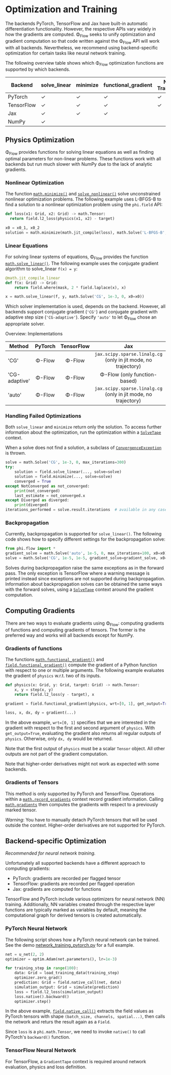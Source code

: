 # Optimization and Training
The backends PyTorch, TensorFlow and Jax have built-in automatic differentiation functionality.
However, the respective APIs vary widely in how the gradients are computed.
Φ<sub>Flow</sub> seeks to unify optimization and gradient computation so that code written against the Φ<sub>Flow</sub> API will work with all backends.
Nevertheless, we recommend using backend-specific optimization for certain tasks like neural network training.

The following overview table shows which Φ<sub>Flow</sub> optimization functions are supported by which backends.

| Backend    | solve_linear | minimize | functional_gradient | NN Training |
|------------|--------------|----------|---------------------|-------------|
| PyTorch    | ✓            | ✓        |   ✓                 |      ✓         |
| TensorFlow | ✓            | ✓        |   ✓                 |      ✓         |
| Jax        | ✓            | ✓        |   ✓                 |                |
| NumPy      | ✓            |          |                     |                |


## Physics Optimization
Φ<sub>Flow</sub> provides functions for solving linear equations as well as finding optimal parameters for non-linear problems.
These functions work with all backends but run much slower with NumPy due to the lack of analytic gradients.

### Nonlinear Optimization
The function [`math.minimize()`](phi/math/#phi.math.minimize) and [`solve_nonlinear()`](phi/math/#phi.math.solve_nonlinear) solve unconstrained nonlinear optimization problems.
The following example uses L-BFGS-B to find a solution to a nonlinear optimization problem using the `phi.field` API:
```python
def loss(x1: Grid, x2: Grid) -> math.Tensor:
  return field.l2_loss(physics(x1, x2) - target)

x0 = x0_1, x0_2
solution = math.minimize(math.jit_compile(loss), math.Solve('L-BFGS-B', 0, 1e-3, x0=x0))
```


### Linear Equations
For solving linear systems of equations, Φ<sub>Flow</sub> provides the function [`math.solve_linear()`](phi/math/#phi.math.solve_linear).
The following example uses the conjugate gradient algorithm to solve_linear `f(x) = y`:
```python
@math.jit_compile_linear
def f(x: Grid) -> Grid:
    return field.where(mask, 2 * field.laplace(x), x)

x = math.solve_linear(f, y, math.Solve('CG', 1e-3, 0, x0=x0))
```

Which solver implementation is used, depends on the backend.
However, all backends support conjugate gradient (`'CG'`) and conjugate gradient with adaptive step size (`'CG-adaptive'`).
Specify `'auto'` to let Φ<sub>Flow</sub> chose an appropriate solver.

Overview: Implementations

| Method        | PyTorch | TensorFlow |                               Jax                              |                           NumPy                          |
|---------------|:-------:|:----------:|:--------------------------------------------------------------:|:--------------------------------------------------------:|
| 'CG'          |  Φ-Flow |   Φ-Flow   | `jax.scipy.sparse.linalg.cg` (only in jit mode, no trajectory) |         `scipy.sparse.linalg.cg` (no trajectory)         |
| 'CG-adaptive' |  Φ-Flow |   Φ-Flow   |                  Φ-Flow (only function-based)                  |                          Φ-Flow                          |
| 'auto'        |  Φ-Flow |   Φ-Flow   | `jax.scipy.sparse.linalg.cg` (only in jit mode, no trajectory) | `scipy.sparse.linalg.spsolve` (only for sparse matrices) |


### Handling Failed Optimizations
Both `solve_linear` and `minimize` return only the solution.
To access further information about the optimization, run the optimization within a [`SolveTape`](phi/math/#phi.math.SolveTape) context.

When a solve does not find a solution, a subclass of [`ConvergenceException`](phi/math/#phi.math.ConvergenceException) is thrown.
```python
solve = math.Solve('CG', 1e-3, 0, max_iterations=300)
try:
    solution = field.solve_linear(..., solve=solve)
    solution = field.minimize(..., solve=solve)
    converged = True
except NotConverged as not_converged:
    print(not_converged)
    last_estimate = not_converged.x
except Diverged as diverged:
    print(diverged)
iterations_performed = solve.result.iterations  # available in any case
```

### Backpropagation
Currently, backpropagation is supported for `solve_linear()`.
The following code shows how to specify different settings for the backpropagation solve:
```python
from phi.flow import *
gradient_solve = math.Solve('auto', 1e-5, 0, max_iterations=100, x0=x0)
solve = math.Solve('CG', 1e-5, 1e-5, gradient_solve=gradient_solve, x0=None)
```
Solves during backpropagation raise the same exceptions as in the forward pass.
The only exception is TensorFlow where a warning message is printed instead since exceptions are not supported during backpropagation.
Information about backpropagation solves can be obtained the same ways with the forward solves,
using a [`SolveTape`](phi/math/#phi.math.SolveTape) context around the gradient computation.


## Computing Gradients
There are two ways to evaluate gradients using Φ<sub>Flow</sub>:
computing gradients of functions and computing gradients of tensors.
The former is the preferred way and works will all backends except for NumPy.

### Gradients of functions
The functions
[`math.functional_gradient()`](phi/math/#phi.math.functional_gradient) and
[`field.functional_gradient()`](phi/field/#phi.field.functional_gradient)
compute the gradient of a Python function with respect to one or multiple arguments.
The following example evaluates the gradient of `physics` w.r.t. two of its inputs.
```python
def physics(x: Grid, y: Grid, target: Grid) -> math.Tensor:
    x, y = step(x, y)
    return field.l2_loss(y - target), x

gradient = field.functional_gradient(physics, wrt=[0, 1], get_output=True)

loss, x, dx, dy = gradient(...)
```
In the above example, `wrt=[0, 1]` specifies that we are interested in the gradient with respect to the first and second argument of `physics`.
With `get_output=True`, evaluating the gradient also returns all regular outputs of `physics`.
Otherwise, only `dx, dy` would be returned.

Note that the first output of `physics` must be a scalar `Tensor` object.
All other outputs are not part of the gradient computation.

Note that higher-order derivatives might not work as expected with some backends.


### Gradients of Tensors
This method is only supported by PyTorch and TensorFlow.
Operations within a [`math.record_gradients`](phi/math/#phi.math.record_gradients)
context record gradient information.
Calling [`math.gradients`](phi/math/#phi.math.gradients)
then computes the gradients with respect to a previously marked tensor.

*Warning*: You have to manually detach PyTorch tensors that will be used outside the context.
Higher-order derivatives are not supported for PyTorch.


## Backend-specific Optimization
*Recommended for neural network training.*

Unfortunately all supported backends have a different approach to computing gradients:

* PyTorch: gradients are recorded per flagged tensor
* TensorFlow: gradients are recorded per flagged operation
* Jax: gradients are computed for functions

TensorFlow and PyTorch include various optimizers for neural network (NN) training.
Additionally, NN variables created through the respective layer functions are typically marked as variables by default,
meaning the computational graph for derived tensors is created automatically.

### PyTorch Neural Network
The following script shows how a PyTorch neural network can be trained.
See the demo [network_training_pytorch.py](https://github.com/tum-pbs/PhiFlow/blob/master/demos/network_training_pytorch.py)
for a full example.
```python
net = u_net(2, 2)
optimizer = optim.Adam(net.parameters(), lr=1e-3)

for training_step in range(100):
    data: Grid = load_training_data(training_step)
    optimizer.zero_grad()
    prediction: Grid = field.native_call(net, data)
    simulation_output: Grid = simulate(prediction)
    loss = field.l2_loss(simulation_output)
    loss.native().backward()
    optimizer.step()
```
In the above example, [`field.native_call()`](phi/field/#phi.field.native_call)
extracts the field values as PyTorch tensors with shape `(batch_size, channels, spatial...)`,
then calls the network and returs the result again as a `Field`.

Since `loss` is a `phi.math.Tensor`, we need to invoke `native()` to call PyTorch's `backward()` function.

### TensorFlow Neural Network
For TensorFlow, a `GradientTape` context is required around network evaluation, physics and loss definition.

